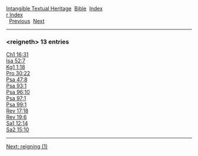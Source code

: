 [Intangible Textual Heritage](../../index)  [Bible](../index) 
[Index](index)   
[r Index](_r_)  
  [Previous](c09298)  [Next](c09300) 

------------------------------------------------------------------------

### &lt;reigneth&gt; 13 entries

[Ch1 16:31](../kjv/ch1016.htm#031)  
[Isa 52:7](../kjv/isa052.htm#007)  
[Kg1 1:18](../kjv/kg1001.htm#018)  
[Pro 30:22](../kjv/pro030.htm#022)  
[Psa 47:8](../kjv/psa047.htm#008)  
[Psa 93:1](../kjv/psa093.htm#001)  
[Psa 96:10](../kjv/psa096.htm#010)  
[Psa 97:1](../kjv/psa097.htm#001)  
[Psa 99:1](../kjv/psa099.htm#001)  
[Rev 17:18](../kjv/rev017.htm#018)  
[Rev 19:6](../kjv/rev019.htm#006)  
[Sa1 12:14](../kjv/sa1012.htm#014)  
[Sa2 15:10](../kjv/sa2015.htm#010)  

------------------------------------------------------------------------

[Next: reigning (1)](c09300)
